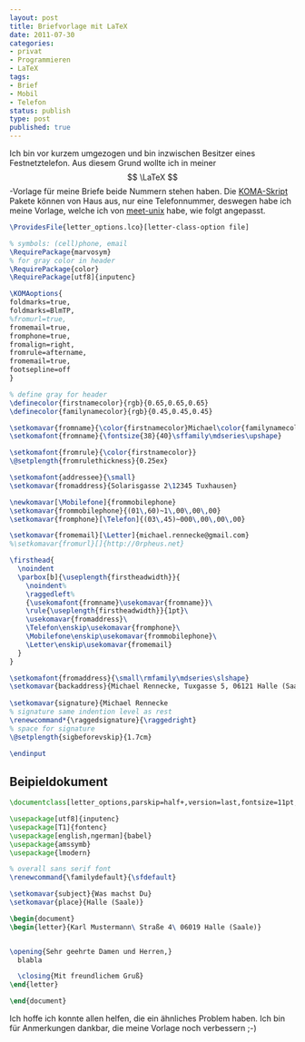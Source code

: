 ```yaml
---
layout: post
title: Briefvorlage mit LaTeX
date: 2011-07-30
categories:
- privat
- Programmieren
- LaTeX
tags:
- Brief
- Mobil
- Telefon
status: publish
type: post
published: true
---
```


Ich bin vor kurzem umgezogen und bin inzwischen Besitzer eines Festnetztelefon. 
Aus diesem Grund wollte ich in meiner $$ \LaTeX $$-Vorlage für meine Briefe beide Nummern stehen haben. 
Die [KOMA-Skript](http://developer.berlios.de/projects/koma-script3/) Pakete können von Haus aus, nur eine 
Telefonnummer, deswegen habe ich meine Vorlage, welche ich von [meet-unix](http://meet-unix.org/) habe, wie folgt angepasst.

~~~tex
\ProvidesFile{letter_options.lco}[letter-class-option file]

% symbols: (cell)phone, email
\RequirePackage{marvosym}
% for gray color in header
\RequirePackage{color}
\RequirePackage[utf8]{inputenc}

\KOMAoptions{
foldmarks=true,
foldmarks=BlmTP,
%fromurl=true,
fromemail=true,
fromphone=true,
fromalign=right,
fromrule=aftername,
fromemail=true,
footsepline=off
}

% define gray for header
\definecolor{firstnamecolor}{rgb}{0.65,0.65,0.65}
\definecolor{familynamecolor}{rgb}{0.45,0.45,0.45}

\setkomavar{fromname}{\color{firstnamecolor}Michael\color{familynamecolor}Rennecke}
\setkomafont{fromname}{\fontsize{38}{40}\sffamily\mdseries\upshape}

\setkomafont{fromrule}{\color{firstnamecolor}}
\@setplength{fromrulethickness}{0.25ex}

\setkomafont{addressee}{\small}
\setkomavar{fromaddress}{Solarisgasse 2\12345 Tuxhausen}

\newkomavar[\Mobilefone]{frommobilephone} 
\setkomavar{frommobilephone}{(01\,60)~1\,00\,00\,00}
\setkomavar{fromphone}[\Telefon]{(03\,45)~000\,00\,00\,00}

\setkomavar{fromemail}[\Letter]{michael.rennecke@gmail.com}
%\setkomavar{fromurl}[]{http://0rpheus.net}

\firsthead{
  \noindent
  \parbox[b]{\useplength{firstheadwidth}}{
    \noindent%
    \raggedleft%
    {\usekomafont{fromname}\usekomavar{fromname}}\
    \rule{\useplength{firstheadwidth}}{1pt}\
    \usekomavar{fromaddress}\
    \Telefon\enskip\usekomavar{fromphone}\
    \Mobilefone\enskip\usekomavar{frommobilephone}\
    \Letter\enskip\usekomavar{fromemail}
  }
}

\setkomafont{fromaddress}{\small\rmfamily\mdseries\slshape}
\setkomavar{backaddress}{Michael Rennecke, Tuxgasse 5, 06121 Halle (Saale)}
 
\setkomavar{signature}{Michael Rennecke
% signature same indention level as rest
\renewcommand*{\raggedsignature}{\raggedright}
% space for signature
\@setplength{sigbeforevskip}{1.7cm}

\endinput
~~~


## Beipieldokument

``` tex
\documentclass[letter_options,parskip=half+,version=last,fontsize=11pt,DIV=11,BCOR=10mm, DIN]{scrlttr2}

\usepackage[utf8]{inputenc}
\usepackage[T1]{fontenc}
\usepackage[english,ngerman]{babel}
\usepackage{amssymb}
\usepackage{lmodern}

% overall sans serif font
\renewcommand{\familydefault}{\sfdefault}

\setkomavar{subject}{Was machst Du}
\setkomavar{place}{Halle (Saale)}

\begin{document}
\begin{letter}{Karl Mustermann\ Straße 4\ 06019 Halle (Saale)}


\opening{Sehr geehrte Damen und Herren,}
  blabla

  \closing{Mit freundlichem Gruß}
\end{letter}

\end{document}
```


Ich hoffe ich konnte allen helfen, die ein ähnliches Problem haben. Ich bin für Anmerkungen dankbar, 
die meine Vorlage noch verbessern ;-)

